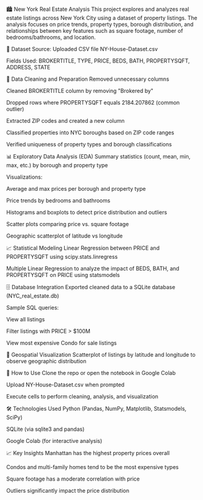 🏙️ New York Real Estate Analysis
This project explores and analyzes real estate listings across New York City using a dataset of property listings. The analysis focuses on price trends, property types, borough distribution, and relationships between key features such as square footage, number of bedrooms/bathrooms, and location.

📂 Dataset
Source: Uploaded CSV file NY-House-Dataset.csv

Fields Used: BROKERTITLE, TYPE, PRICE, BEDS, BATH, PROPERTYSQFT, ADDRESS, STATE

🧼 Data Cleaning and Preparation
Removed unnecessary columns

Cleaned BROKERTITLE column by removing "Brokered by"

Dropped rows where PROPERTYSQFT equals 2184.207862 (common outlier)

Extracted ZIP codes and created a new column

Classified properties into NYC boroughs based on ZIP code ranges

Verified uniqueness of property types and borough classifications

📊 Exploratory Data Analysis (EDA)
Summary statistics (count, mean, min, max, etc.) by borough and property type

Visualizations:

Average and max prices per borough and property type

Price trends by bedrooms and bathrooms

Histograms and boxplots to detect price distribution and outliers

Scatter plots comparing price vs. square footage

Geographic scatterplot of latitude vs longitude

📈 Statistical Modeling
Linear Regression between PRICE and PROPERTYSQFT using scipy.stats.linregress

Multiple Linear Regression to analyze the impact of BEDS, BATH, and PROPERTYSQFT on PRICE using statsmodels

🗄️ Database Integration
Exported cleaned data to a SQLite database (NYC_real_estate.db)

Sample SQL queries:

View all listings

Filter listings with PRICE > $100M

View most expensive Condo for sale listings

📍 Geospatial Visualization
Scatterplot of listings by latitude and longitude to observe geographic distribution

🚀 How to Use
Clone the repo or open the notebook in Google Colab

Upload NY-House-Dataset.csv when prompted

Execute cells to perform cleaning, analysis, and visualization

🛠️ Technologies Used
Python (Pandas, NumPy, Matplotlib, Statsmodels, SciPy)

SQLite (via sqlite3 and pandas)

Google Colab (for interactive analysis)

📈 Key Insights
Manhattan has the highest property prices overall

Condos and multi-family homes tend to be the most expensive types

Square footage has a moderate correlation with price

Outliers significantly impact the price distribution
